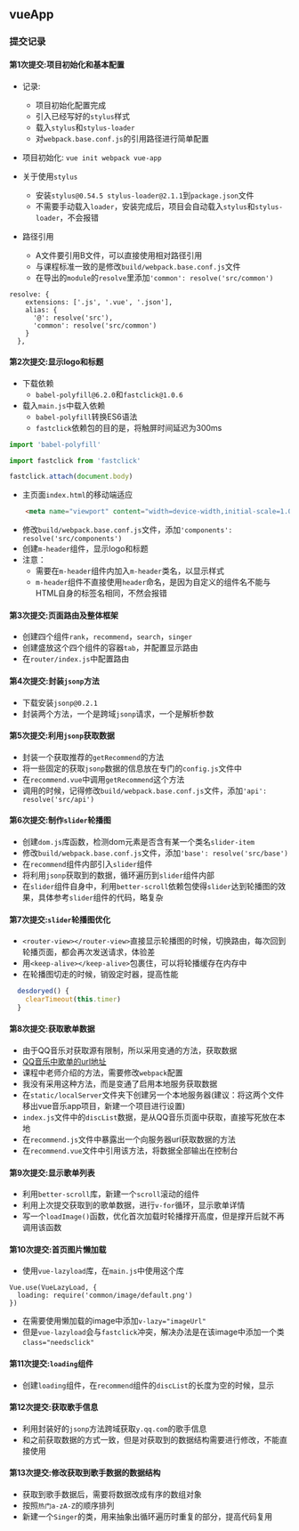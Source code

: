 ## vueApp
### 提交记录
#### 第1次提交:项目初始化和基本配置
+ 记录: 
  + 项目初始化配置完成
  + 引入已经写好的`stylus`样式
  + 载入`stylus`和`stylus-loader`
  + 对`webpack.base.conf.js`的引用路径进行简单配置
+ 项目初始化: `vue init webpack vue-app`
+ 关于使用`stylus`
  + 安装`stylus@0.54.5 stylus-loader@2.1.1`到`package.json`文件
  + 不需要手动载入`loader`，安装完成后，项目会自动载入`stylus`和`stylus-loader`，不会报错

+ 路径引用
  + A文件要引用B文件，可以直接使用相对路径引用
  + 与课程标准一致的是修改`build/webpack.base.conf.js`文件
  + 在导出的`module`的`resolve`里添加`'common': resolve('src/common')`
```
resolve: {
    extensions: ['.js', '.vue', '.json'],
    alias: {
      '@': resolve('src'),
      'common': resolve('src/common')
    }
  },
```
#### 第2次提交:显示logo和标题
+ 下载依赖
  + `babel-polyfill@6.2.0`和`fastclick@1.0.6`
+ 载入`main.js`中载入依赖
  + `babel-polyfill`转换ES6语法
  + `fastclick`依赖包的目的是，将触屏时间延迟为300ms
```javascript
import 'babel-polyfill'

import fastclick from 'fastclick'

fastclick.attach(document.body)
```
+ 主页面`index.html`的移动端适应
```html
    <meta name="viewport" content="width=device-width,initial-scale=1.0,maximum-scale=1.0,minimum-scale=1.0,user-scalable=no">
```
+ 修改`build/webpack.base.conf.js`文件，添加`'components': resolve('src/components')`
+ 创建`m-header`组件，显示logo和标题
+ 注意：
  + 需要在`m-header`组件内加入`m-header`类名，以显示样式
  + `m-header`组件不直接使用`header`命名，是因为自定义的组件名不能与HTML自身的标签名相同，不然会报错

#### 第3次提交:页面路由及整体框架
+ 创建四个组件`rank`，`recommend`，`search`，`singer`
+ 创建盛放这个四个组件的容器`tab`，并配置显示路由
+ 在`router/index.js`中配置路由

#### 第4次提交:封装`jsonp`方法
+ 下载安装`jsonp@0.2.1`
+ 封装两个方法，一个是跨域`jsonp`请求，一个是解析参数

#### 第5次提交:利用`jsonp`获取数据
+ 封装一个获取推荐的`getRecommend`的方法
+ 将一些固定的获取`jsonp`数据的信息放在专门的`config.js`文件中
+ 在`recommend.vue`中调用`getRecommend`这个方法
+ 调用的时候，记得修改`build/webpack.base.conf.js`文件，添加`'api': resolve('src/api')`

#### 第6次提交:制作`slider`轮播图
+ 创建`dom.js`库函数，检测dom元素是否含有某一个类名`slider-item`
+ 修改`build/webpack.base.conf.js`文件，添加`'base': resolve('src/base')`
+ 在`recommend`组件内部引入`slider`组件
+ 将利用`jsonp`获取到的数据，循环遍历到`slider`组件内部
+ 在`slider`组件自身中，利用`better-scroll`依赖包使得`slider`达到轮播图的效果，具体参考`slider`组件的代码，略复杂

#### 第7次提交:`slider`轮播图优化
+ `<router-view></router-view>`直接显示轮播图的时候，切换路由，每次回到轮播页面，都会再次发送请求，体验差
+ 用`<keep-alive></keep-alive>`包裹住，可以将轮播缓存在内存中
+ 在轮播图切走的时候，销毁定时器，提高性能
```js
  desdoryed() {
    clearTimeout(this.timer)
  }
```
#### 第8次提交:获取歌单数据
+ 由于QQ音乐对获取源有限制，所以采用变通的方法，获取数据
+ [QQ音乐中歌单的url地址](https://c.y.qq.com/splcloud/fcgi-bin/fcg_get_diss_by_tag.fcg?picmid=1&rnd=0.3021683586932469&g_tk=5381&jsonpCallback=getPlaylist&loginUin=0&hostUin=0&format=jsonp&inCharset=utf8&outCharset=utf-8&notice=0&platform=yqq&needNewCode=0&categoryId=10000000&sortId=5&sin=0&ein=29)
+ 课程中老师介绍的方法，需要修改`webpack`配置
+ 我没有采用这种方法，而是变通了启用本地服务获取数据
+ 在`static/localServer`文件夹下创建另一个本地服务器(建议：将这两个文件移出vue音乐app项目，新建一个项目进行设置)
+ `index.js`文件中的`discList`数据，是从QQ音乐页面中获取，直接写死放在本地
+ 在`recommend.js`文件中暴露出一个向服务器url获取数据的方法
+ 在`recommend.vue`文件中引用该方法，将数据全部输出在控制台

#### 第9次提交:显示歌单列表
+ 利用`better-scroll`库，新建一个`scroll`滚动的组件
+ 利用上次提交获取到的歌单数据，进行`v-for`循环，显示歌单详情
+ 写一个`loadImage()`函数，优化首次加载时轮播撑开高度，但是撑开后就不再调用该函数

#### 第10次提交:首页图片懒加载
+ 使用`vue-lazyload`库，在`main.js`中使用这个库
```vue
Vue.use(VueLazyLoad, {
  loading: require('common/image/default.png')
})
```
+ 在需要使用懒加载的image中添加`v-lazy="imageUrl"`
+ 但是`vue-lazyload`会与`fastclick`冲突，解决办法是在该image中添加一个类`class="needsclick"`

#### 第11次提交:`loading`组件
+ 创建`loading`组件，在`recommend`组件的`discList`的长度为空的时候，显示

#### 第12次提交:获取歌手信息
+ 利用封装好的`jsonp`方法跨域获取`y.qq.com`的歌手信息
+ 和之前获取数据的方式一致，但是对获取到的数据结构需要进行修改，不能直接使用

#### 第13次提交:修改获取到歌手数据的数据结构
+ 获取到歌手数据后，需要将数据改成有序的数组对象
+ 按照`热门a-zA-Z`的顺序排列
+ 新建一个`Singer`的类，用来抽象出循环遍历时重复的部分，提高代码复用
